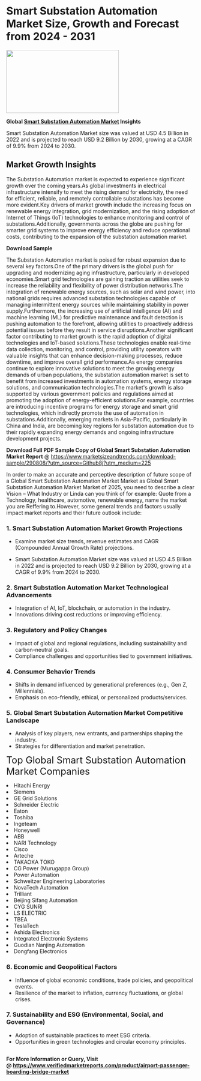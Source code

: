 <H1>Smart Substation Automation Market Size, Growth and Forecast from 2024 - 2031</H1><img class="aligncenter size-medium wp-image-584254" src="https://thirdeyenews.in/wp-content/uploads/2024/09/Global-Market-Research-300x168.jpeg" alt="" width="300" height="168" /><p><strong>Global&nbsp;<a href="https://www.marketsizeandtrends.com/download-sample/290808/?utm_source=Github8j?utm_medium=225">Smart Substation Automation Market</a> Insights</strong></p><p>Smart Substation Automation Market size was valued at USD 4.5 Billion in 2022 and is projected to reach USD 9.2 Billion by 2030, growing at a CAGR of 9.9% from 2024 to 2030.</p><p><h2>Market Growth Insights</h2> <p>The Substation Automation market is expected to experience significant growth over the coming years.As global investments in electrical infrastructure intensify to meet the rising demand for electricity, the need for efficient, reliable, and remotely controllable substations has become more evident.Key drivers of market growth include the increasing focus on renewable energy integration, grid modernization, and the rising adoption of Internet of Things (IoT) technologies to enhance monitoring and control of substations.Additionally, governments across the globe are pushing for smarter grid systems to improve energy efficiency and reduce operational costs, contributing to the expansion of the substation automation market.</p> <p><strong>Download Sample</strong></p> <p>The Substation Automation market is poised for robust expansion due to several key factors.One of the primary drivers is the global push for upgrading and modernizing aging infrastructure, particularly in developed economies.Smart grid technologies are gaining traction as utilities seek to increase the reliability and flexibility of power distribution networks.The integration of renewable energy sources, such as solar and wind power, into national grids requires advanced substation technologies capable of managing intermittent energy sources while maintaining stability in power supply.Furthermore, the increasing use of artificial intelligence (AI) and machine learning (ML) for predictive maintenance and fault detection is pushing automation to the forefront, allowing utilities to proactively address potential issues before they result in service disruptions.Another significant factor contributing to market growth is the rapid adoption of digital technologies and IoT-based solutions.These technologies enable real-time data collection, monitoring, and control, providing utility operators with valuable insights that can enhance decision-making processes, reduce downtime, and improve overall grid performance.As energy companies continue to explore innovative solutions to meet the growing energy demands of urban populations, the substation automation market is set to benefit from increased investments in automation systems, energy storage solutions, and communication technologies.The market's growth is also supported by various government policies and regulations aimed at promoting the adoption of energy-efficient solutions.For example, countries are introducing incentive programs for energy storage and smart grid technologies, which indirectly promote the use of automation in substations.Additionally, emerging markets in Asia-Pacific, particularly in China and India, are becoming key regions for substation automation due to their rapidly expanding energy demands and ongoing infrastructure development projects.<p><span class=""><strong>Download Full PDF Sample Copy of Global Smart Substation Automation Market Report</strong> @ <a href="https://www.marketsizeandtrends.com/download-sample/290808/?utm_source=Github8j?utm_medium=225" target="_blank">https://www.marketsizeandtrends.com/download-sample/290808/?utm_source=Github8j?utm_medium=225</a></span></p><p>In order to make an accurate and perceptive description of future scope of a Global&nbsp;Smart Substation Automation Market Market as Global&nbsp;Smart Substation Automation Market Market of 2025, you need to describe a clear Vision &ndash; What Industry or Linda can you think of for example: Quote from a Technology, healthcare, automotive, renewable energy, name the market you are Reffering to.However, some general trends and factors usually impact market reports and their future outlook include:</p><h3>1.&nbsp;<strong>Smart Substation Automation Market Growth Projections</strong></h3><ul><li>Examine market size trends, revenue estimates and CAGR (Compounded Annual Growth Rate) projections.</li><li><p>Smart Substation Automation Market size was valued at USD 4.5 Billion in 2022 and is projected to reach USD 9.2 Billion by 2030, growing at a CAGR of 9.9% from 2024 to 2030.</p></li></ul><h3>2.&nbsp;<strong>Smart Substation Automation Market Technological Advancements</strong></h3><ul><li>Integration of AI, IoT, blockchain, or automation in the industry.</li><li>Innovations driving cost reductions or improving efficiency.</li></ul><h3>3.&nbsp;<strong>Regulatory and Policy Changes</strong></h3><ul><li>Impact of global and regional regulations, including sustainability and carbon-neutral goals.</li><li>Compliance challenges and opportunities tied to government initiatives.</li></ul><h3>4.&nbsp;<strong>Consumer Behavior Trends</strong></h3><ul><li>Shifts in demand influenced by generational preferences (e.g., Gen Z, Millennials).</li><li>Emphasis on eco-friendly, ethical, or personalized products/services.</li></ul><h3>5.&nbsp;<strong>Global Smart Substation Automation Market Competitive Landscape</strong></h3><ul><li>Analysis of key players, new entrants, and partnerships shaping the industry.</li><li>Strategies for differentiation and market penetration.</li></ul><p data-pm-slice="1 1 []"><span style="color: inherit; font-family: inherit; font-size: 25px;">Top Global Smart Substation Automation Market Companies</span></p><div class="" data-test-id=""><p><li>Hitachi Energy</li><li> Siemens</li><li> GE Grid Solutions</li><li> Schneider Electric</li><li> Eaton</li><li> Toshiba</li><li> Ingeteam</li><li> Honeywell</li><li> ABB</li><li> NARI Technology</li><li> Cisco</li><li> Arteche</li><li> TAKAOKA TOKO</li><li> CG Power (Murugappa Group)</li><li> Power Automation</li><li> Schweitzer Engineering Laboratories</li><li> NovaTech Automation</li><li> Trilliant</li><li> Beijing Sifang Automation</li><li> CYG SUNRI</li><li> LS ELECTRIC</li><li> TBEA</li><li> TeslaTech</li><li> Ashida Electronics</li><li> Integrated Electronic Systems</li><li> Guodian Nanjing Automation</li><li> Dongfang Electronics</li></p></div><h3>6.&nbsp;<strong>Economic and Geopolitical Factors</strong></h3><ul><li>Influence of global economic conditions, trade policies, and geopolitical events.</li><li>Resilience of the market to inflation, currency fluctuations, or global crises.</li></ul><h3>7.&nbsp;<strong>Sustainability and ESG (Environmental, Social, and Governance)</strong></h3><ul><li>Adoption of sustainable practices to meet ESG criteria.</li><li>Opportunities in green technologies and circular economy principles.</li></ul><h2><strong style="font-size: 14px;">For More Information or Query, Visit @&nbsp;</strong><a style="background-color: #ffffff; font-size: 14px;" href="https://www.marketsizeandtrends.com/report/smart-substation-automation-market/" target="_blank">https://www.verifiedmarketreports.com/product/airport-passenger-boarding-bridge-market</a></h2>
